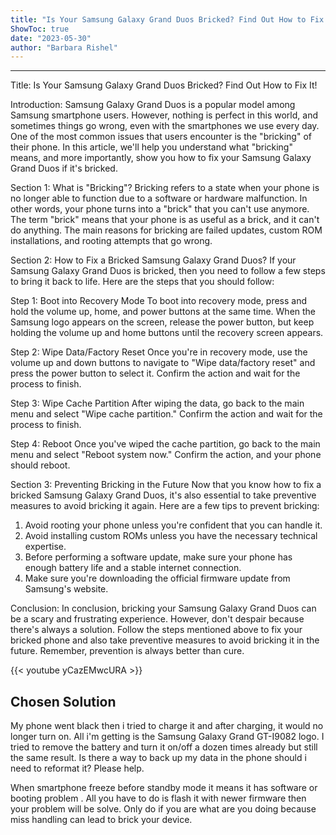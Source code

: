 ```yaml
---
title: "Is Your Samsung Galaxy Grand Duos Bricked? Find Out How to Fix It!"
ShowToc: true 
date: "2023-05-30"
author: "Barbara Rishel"
---
```

*****
Title: Is Your Samsung Galaxy Grand Duos Bricked? Find Out How to Fix It!

Introduction: 
Samsung Galaxy Grand Duos is a popular model among Samsung smartphone users. However, nothing is perfect in this world, and sometimes things go wrong, even with the smartphones we use every day. One of the most common issues that users encounter is the "bricking" of their phone. In this article, we'll help you understand what "bricking" means, and more importantly, show you how to fix your Samsung Galaxy Grand Duos if it's bricked.

Section 1: What is "Bricking"?
Bricking refers to a state when your phone is no longer able to function due to a software or hardware malfunction. In other words, your phone turns into a "brick" that you can't use anymore. The term "brick" means that your phone is as useful as a brick, and it can't do anything. The main reasons for bricking are failed updates, custom ROM installations, and rooting attempts that go wrong. 

Section 2: How to Fix a Bricked Samsung Galaxy Grand Duos?
If your Samsung Galaxy Grand Duos is bricked, then you need to follow a few steps to bring it back to life. Here are the steps that you should follow:

Step 1: Boot into Recovery Mode
To boot into recovery mode, press and hold the volume up, home, and power buttons at the same time. When the Samsung logo appears on the screen, release the power button, but keep holding the volume up and home buttons until the recovery screen appears.

Step 2: Wipe Data/Factory Reset
Once you're in recovery mode, use the volume up and down buttons to navigate to "Wipe data/factory reset" and press the power button to select it. Confirm the action and wait for the process to finish.

Step 3: Wipe Cache Partition
After wiping the data, go back to the main menu and select "Wipe cache partition." Confirm the action and wait for the process to finish.

Step 4: Reboot
Once you've wiped the cache partition, go back to the main menu and select "Reboot system now." Confirm the action, and your phone should reboot.

Section 3: Preventing Bricking in the Future
Now that you know how to fix a bricked Samsung Galaxy Grand Duos, it's also essential to take preventive measures to avoid bricking it again. Here are a few tips to prevent bricking:

1. Avoid rooting your phone unless you're confident that you can handle it.
2. Avoid installing custom ROMs unless you have the necessary technical expertise.
3. Before performing a software update, make sure your phone has enough battery life and a stable internet connection.
4. Make sure you're downloading the official firmware update from Samsung's website.

Conclusion:
In conclusion, bricking your Samsung Galaxy Grand Duos can be a scary and frustrating experience. However, don't despair because there's always a solution. Follow the steps mentioned above to fix your bricked phone and also take preventive measures to avoid bricking it in the future. Remember, prevention is always better than cure.

{{< youtube yCazEMwcURA >}} 



## Chosen Solution
 My phone went black then i tried to charge it and after charging, it would no longer turn on. All i'm getting is the Samsung Galaxy Grand GT-I9082 logo. I tried to remove the battery and turn it on/off a dozen times already but still the same result.
Is there a way to back up my data in the phone should i need to reformat it?
Please help.

 When smartphone freeze before standby mode it means it has software or booting problem . All you have to do is flash it with newer firmware then your problem will be solve. Only do if you are what are you doing because miss handling can lead to brick your device.




